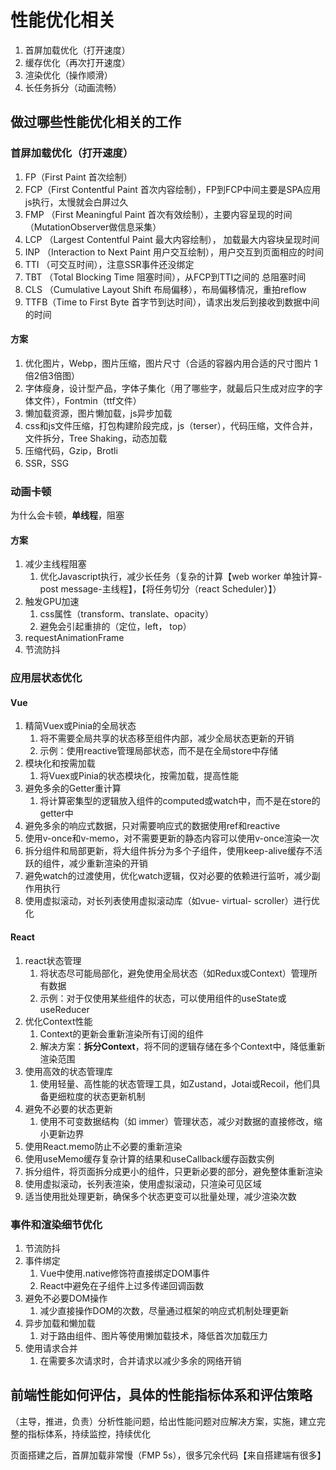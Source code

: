 # 性能优化相关

1. 首屏加载优化（打开速度）
2. 缓存优化（再次打开速度）
3. 渲染优化（操作顺滑）
4. 长任务拆分（动画流畅）

## 做过哪些性能优化相关的工作

### 首屏加载优化（打开速度）

1. FP（First Paint 首次绘制）
2. FCP（First Contentful Paint 首次内容绘制），FP到FCP中间主要是SPA应用js执行，太慢就会白屏过久
3. FMP （First Meaningful Paint 首次有效绘制），主要内容呈现的时间（MutationObserver做信息采集）
4. LCP （Largest Contentful Paint 最大内容绘制）， 加载最大内容块呈现时间
5. INP （Interaction to Next Paint 用户交互绘制），用户交互到页面相应的时间
6. TTI （可交互时间），注意SSR事件还没绑定
7. TBT （Total Blocking Time 阻塞时间），从FCP到TTI之间的 总阻塞时间
8. CLS （Cumulative Layout Shift 布局偏移），布局偏移情况，重拍reflow
9. TTFB（Time to First Byte 首字节到达时间），请求出发后到接收到数据中间的时间

#### 方案

1. 优化图片，Webp，图片压缩，图片尺寸（合适的容器内用合适的尺寸图片 1倍2倍3倍图）
2. 字体瘦身，设计型产品，字体子集化（用了哪些字，就最后只生成对应字的字体文件），Fontmin（ttf文件）
3. 懒加载资源，图片懒加载，js异步加载
4. css和js文件压缩，打包构建阶段完成，js（terser），代码压缩，文件合并，文件拆分，Tree Shaking，动态加载
5. 压缩代码，Gzip，Brotli
6. SSR，SSG

### 动画卡顿

为什么会卡顿，**单线程**，阻塞

#### 方案

1. 减少主线程阻塞
   1. 优化Javascript执行，减少长任务（复杂的计算【web worker 单独计算-post message-主线程】，【将任务切分（react Scheduler）】）
2. 触发GPU加速
   1. css属性（transform、translate、opacity）
   2. 避免会引起重排的（定位，left， top）
3. requestAnimationFrame
4. 节流防抖

### 应用层状态优化

#### Vue

1. 精简Vuex或Pinia的全局状态
   1. 将不需要全局共享的状态移至组件内部，减少全局状态更新的开销
   2. 示例：使用reactive管理局部状态，而不是在全局store中存储
2. 模块化和按需加载
   1. 将Vuex或Pinia的状态模块化，按需加载，提高性能
3. 避免多余的Getter重计算
   1. 将计算密集型的逻辑放入组件的computed或watch中，而不是在store的getter中
4. 避免多余的响应式数据，只对需要响应式的数据使用ref和reactive
5. 使用v-once和v-memo，对不需要更新的静态内容可以使用v-once渲染一次
6. 拆分组件和局部更新，将大组件拆分为多个子组件，使用keep-alive缓存不活跃的组件，减少重新渲染的开销
7. 避免watch的过渡使用，优化watch逻辑，仅对必要的依赖进行监听，减少副作用执行
8. 使用虚拟滚动，对长列表使用虚拟滚动库（如vue- virtual- scroller）进行优化

#### React

1. react状态管理
   1. 将状态尽可能局部化，避免使用全局状态（如Redux或Context）管理所有数据
   2. 示例：对于仅使用某些组件的状态，可以使用组件的useState或useReducer
2. 优化Context性能
   1. Context的更新会重新渲染所有订阅的组件
   2. 解决方案：**拆分Context**，将不同的逻辑存储在多个Context中，降低重新渲染范围
3. 使用高效的状态管理库
   1. 使用轻量、高性能的状态管理工具，如Zustand，Jotai或Recoil，他们具备更细粒度的状态更新机制
4. 避免不必要的状态更新
   1. 使用不可变数据结构（如 immer）管理状态，减少对数据的直接修改，缩小更新边界
5. 使用React.memo防止不必要的重新渲染
6. 使用useMemo缓存复杂计算的结果和useCallback缓存函数实例
7. 拆分组件，将页面拆分成更小的组件，只更新必要的部分，避免整体重新渲染
8. 使用虚拟滚动，长列表渲染，使用虚拟滚动，只渲染可见区域
9. 适当使用批处理更新，确保多个状态更变可以批量处理，减少渲染次数

### 事件和渲染细节优化

1. 节流防抖
2. 事件绑定
   1. Vue中使用.native修饰符直接绑定DOM事件
   2. React中避免在子组件上过多传递回调函数
3. 避免不必要DOM操作
   1. 减少直接操作DOM的次数，尽量通过框架的响应式机制处理更新
4. 异步加载和懒加载
   1. 对于路由组件、图片等使用懒加载技术，降低首次加载压力
5. 使用请求合并
   1. 在需要多次请求时，合并请求以减少多余的网络开销

## 前端性能如何评估，具体的性能指标体系和评估策略

（主导，推进，负责）分析性能问题，给出性能问题对应解决方案，实施，建立完整的指标体系，持续监控，持续优化

页面搭建之后，首屏加载非常慢（FMP 5s），很多冗余代码【来自搭建端有很多】
